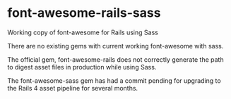 font-awesome-rails-sass
=======================

Working copy of font-awesome for Rails using Sass

There are no existing gems with current working font-awesome with sass.

The official gem, font-awesome-rails does not correctly generate the path to
digest asset files in production while using Sass.

The font-awesome-sass gem has had a commit pending for upgrading to the Rails 4 asset
pipeline for several months.
